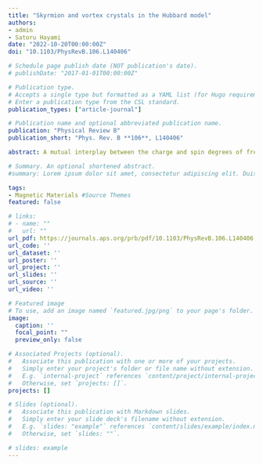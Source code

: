 ```yaml
---
title: "Skyrmion and vortex crystals in the Hubbard model"
authors:
- admin
- Satoru Hayami
date: "2022-10-20T00:00:00Z"
doi: "10.1103/PhysRevB.106.L140406"

# Schedule page publish date (NOT publication's date).
# publishDate: "2017-01-01T00:00:00Z"

# Publication type.
# Accepts a single type but formatted as a YAML list (for Hugo requirements).
# Enter a publication type from the CSL standard.
publication_types: ["article-journal"]

# Publication name and optional abbreviated publication name.
publication: "Physical Review B"
publication_short: "Phys. Rev. B **106**, L140406"

abstract: A mutual interplay between the charge and spin degrees of freedom in itinerant magnets leads to a plethora of topological spin textures, such as magnetic skyrmion and vortex crystals, in both centrosymmetric and noncentrosymmetric hosts. Meanwhile, their stabilization has been extensively studied in a system including classical localized spins. We here study a realization of the skyrmion crystal in a centrosymmetric triangular-lattice Hubbard model, where the itinerant nature of electrons plays a more significant role. By performing self-consistent mean-field calculations, we find that two types of skyrmion crystals with spatially nonuniform charge modulations appear in the ground state at zero magnetic field. Moreover, we obtain another noncoplanar vortex crystal phase without a net scalar chirality in the vicinity of the skyrmion crystal phase. We show that the latter vortex crystal exhibits a topological phase transition to a different skyrmion phase in an applied magnetic field. Our results provide a possibility of skyrmion and vortex crystals in itinerant magnets without localized moments.

# Summary. An optional shortened abstract.
#summary: Lorem ipsum dolor sit amet, consectetur adipiscing elit. Duis posuere tellus ac convallis placerat. Proin tincidunt magna sed ex sollicitudin condimentum.

tags:
- Magnetic Materials #Source Themes
featured: false

# links:
# - name: ""
#   url: ""
url_pdf: https://journals.aps.org/prb/pdf/10.1103/PhysRevB.106.L140406
url_code: ''
url_dataset: ''
url_poster: ''
url_project: ''
url_slides: ''
url_source: ''
url_video: ''

# Featured image
# To use, add an image named `featured.jpg/png` to your page's folder. 
image:
  caption: ''
  focal_point: ""
  preview_only: false

# Associated Projects (optional).
#   Associate this publication with one or more of your projects.
#   Simply enter your project's folder or file name without extension.
#   E.g. `internal-project` references `content/project/internal-project/index.md`.
#   Otherwise, set `projects: []`.
projects: []

# Slides (optional).
#   Associate this publication with Markdown slides.
#   Simply enter your slide deck's filename without extension.
#   E.g. `slides: "example"` references `content/slides/example/index.md`.
#   Otherwise, set `slides: ""`.

# slides: example
---
```

